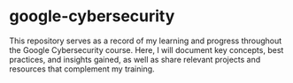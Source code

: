 # google-cybersecurity
This repository serves as a record of my learning and progress throughout the Google Cybersecurity course. Here, I will document key concepts, best practices, and insights gained, as well as share relevant projects and resources that complement my training.
